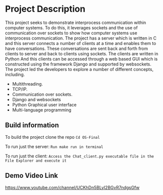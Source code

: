 # Project Description
This project seeks to demonstrate interprocess communication within computer systems. To do this, it leverages sockets and the use of communication over sockets to show how computer systems use interprocess communication. The project has a server which is written in C and this server connects a number of clients at a time and enables them to have conversations. These conversations are sent back and forth from clients to server and back to clients using sockets. The clients are written in Python And this clients can be accessed through a web based GUI which is constructed using the framework Django and supported by websockets.
The project led the developers to explore a number of different concepts, including. 
+ Multithreading.
+ TCP/IP.
+ Communication over sockets.
+ Django and websockets
+ Python Graphical user interface
+ Multi-language programming

## Build information
To build the project clone the repo 
`Cd OS-Final`

To run just the server:
`Run make run in terminal`

To run just the client:
`Access the Chat_client.py executable file in the File Explorer and execute it`

## Demo Video Link
https://www.youtube.com/channel/UCKhDn5BLyI2BGvR7ndgsGfw


